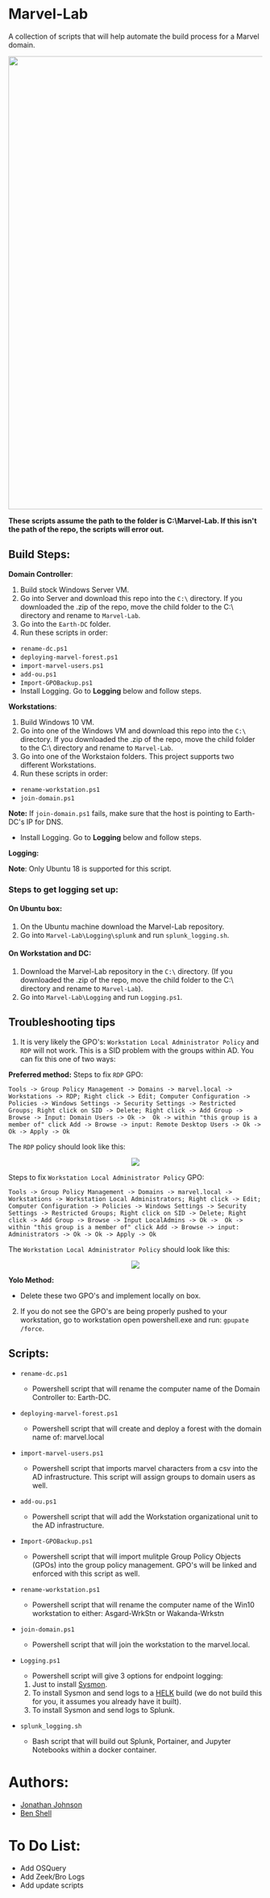 # Marvel-Lab
A collection of scripts that will help automate the build process for a Marvel domain. 

<img src="https://thumbs.gfycat.com/KlutzyIdealisticCanine-size_restricted.gif" width=900 />

**These scripts assume the path to the folder is C:\Marvel-Lab. If this isn't the path of the repo, the scripts will error out.**

## Build Steps: 

**Domain Controller**: 
1. Build stock Windows Server VM. 
2. Go into Server and download this repo into the `C:\` directory. If you downloaded the .zip of the repo, move the child folder to the C:\ directory and rename to `Marvel-Lab`. 
3. Go into the `Earth-DC` folder. 
4. Run these scripts in order: 
  * `rename-dc.ps1`
  * `deploying-marvel-forest.ps1`
  * `import-marvel-users.ps1`
  * `add-ou.ps1`
  * `Import-GPOBackup.ps1`
   * Install Logging. Go to **Logging** below and follow steps. 


**Workstations**:
1. Build Windows 10 VM.
2. Go into one of the Windows VM and download this repo into the `C:\` directory. If you downloaded the .zip of the repo, move the child folder to the C:\ directory and rename to `Marvel-Lab`. 
3. Go into one of the Workstaion folders. This project supports two different Workstations. 
4. Run these scripts in order: 
  * `rename-workstation.ps1`
  * `join-domain.ps1` 
  
**Note:** If `join-domain.ps1` fails, make sure that the host is pointing to Earth-DC's IP for DNS. 

  * Install Logging. Go to **Logging** below and follow steps. 
  
  
**Logging:**

**Note**: Only Ubuntu 18 is supported for this script. 

### Steps to get logging set up: 

#### On Ubuntu box: 
1. On the Ubuntu machine download the Marvel-Lab repository. 
2. Go into `Marvel-Lab\Logging\splunk` and run `splunk_logging.sh`.

#### On Workstation and DC:
1. Download the Marvel-Lab repository in the `C:\` directory. (If you downloaded the .zip of the repo, move the child folder to the C:\ directory and rename to `Marvel-Lab`). 
2. Go into `Marvel-Lab\Logging` and run `Logging.ps1`. 

## Troubleshooting tips
1. It is very likely the GPO's: `Workstation Local Administrator Policy` and `RDP` will not work. This is a SID problem with the groups within AD. You can fix this one of two ways: 

**Preferred method:** 
Steps to fix `RDP` GPO:


```
Tools -> Group Policy Management -> Domains -> marvel.local -> Workstations -> RDP; Right click -> Edit; Computer Configuration -> Policies -> Windows Settings -> Security Settings -> Restricted Groups; Right click on SID -> Delete; Right click -> Add Group -> Browse -> Input: Domain Users -> Ok ->  Ok -> within "this group is a member of" click Add -> Browse -> input: Remote Desktop Users -> Ok -> Ok -> Apply -> Ok
```

The `RDP` policy should look like this: 

<p align="center"><img src="https://github.com/jsecurity101/Marvel-Lab/blob/master/images/RDP.PNG"></p>


Steps to fix `Workstation Local Administrator Policy` GPO:

```
Tools -> Group Policy Management -> Domains -> marvel.local -> Workstations -> Workstation Local Administrators; Right click -> Edit; Computer Configuration -> Policies -> Windows Settings -> Security Settings -> Restricted Groups; Right click on SID -> Delete; Right click -> Add Group -> Browse -> Input LocalAdmins -> Ok ->  Ok -> within "this group is a member of" click Add -> Browse -> input: Administrators -> Ok -> Ok -> Apply -> Ok
```

The `Workstation Local Administrator Policy` should look like this: 

<p align="center"><img src="https://github.com/jsecurity101/Marvel-Lab/blob/master/images/LocalAdmin.PNG"></p>

**Yolo Method:** 
* Delete these two GPO's and implement locally on box. 

2. If you do not see the GPO's are being properly pushed to your workstation, go to workstation open powershell.exe and run: `gpupate /force`. 


## Scripts:

  * `rename-dc.ps1`
    * Powershell script that will rename the computer name of the Domain Controller to: Earth-DC.
  
  * `deploying-marvel-forest.ps1`
    * Powershell script that will create and deploy a forest with the domain name of: marvel.local

  * `import-marvel-users.ps1`
    * Powershell script that imports marvel characters from a csv into the AD infrastructure. This script will assign groups to domain users as well. 

  * `add-ou.ps1`
    * Powershell script that will add the Workstation organizational unit to the AD infrastructure. 

  * `Import-GPOBackup.ps1`
    * Powershell script that will import mulitple Group Policy Objects (GPOs) into the group policy management. GPO's will be linked and enforced with this script as well. 

  * `rename-workstation.ps1`
    * Powershell script that will rename the computer name of the Win10 workstation to either: Asgard-WrkStn or Wakanda-Wrkstn
  
  * `join-domain.ps1`
    * Powershell script that will join the workstation to the marvel.local.

  * `Logging.ps1`
    * Powershell script will give 3 options for endpoint logging: 
     1. Just to install [Sysmon](https://docs.microsoft.com/en-us/sysinternals/downloads/sysmon). 
     2. To install Sysmon and send logs to a [HELK](https://github.com/Cyb3rWard0g/HELK) build (we do not build this for you, it assumes you already have it built). 
     3. To install Sysmon and send logs to Splunk.
   
  * `splunk_logging.sh`
    * Bash script that will build out Splunk, Portainer, and Jupyter Notebooks within a docker container. 

# Authors:
* [Jonathan Johnson](https://twitter.com/jsecurity101) 
* [Ben Shell](https://twitter.com/UsernameIsBen)


# To Do List: 

* Add OSQuery
* Add Zeek/Bro Logs
* Add update scripts 
